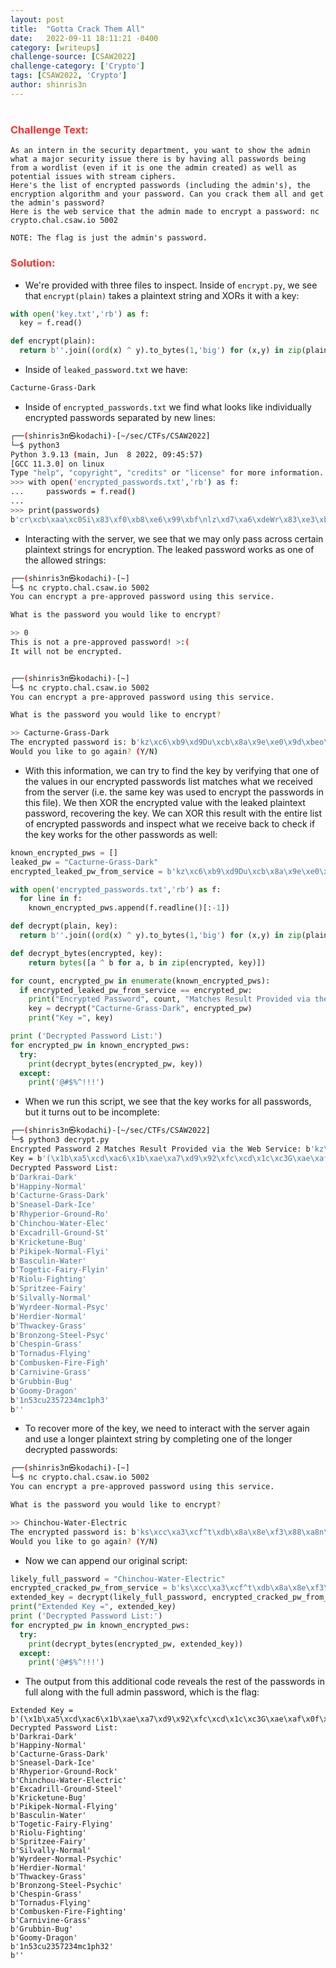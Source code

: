 ```yaml
---
layout: post
title:  "Gotta Crack Them All"
date:   2022-09-11 18:11:21 -0400
category: [writeups]
challenge-source: [CSAW2022]
challenge-category: ['Crypto']
tags: [CSAW2022, 'Crypto']
author: shinris3n
---
```


<h1></h1>
<h3><font color=FF3030> Challenge Text: </font></h3>

```console
As an intern in the security department, you want to show the admin what a major security issue there is by having all passwords being from a wordlist (even if it is one the admin created) as well as potential issues with stream ciphers. 
Here's the list of encrypted passwords (including the admin's), the encryption algorithm and your password. Can you crack them all and get the admin's password?
Here is the web service that the admin made to encrypt a password: nc crypto.chal.csaw.io 5002

NOTE: The flag is just the admin's password.
``` 
<h3><font color=FF3030> Solution: </font></h3>

- We're provided with three files to inspect.  Inside of `encrypt.py`, we see that `encrypt(plain)` takes a plaintext string and XORs it with a key:

```python
with open('key.txt','rb') as f:
  key = f.read()

def encrypt(plain):
  return b''.join((ord(x) ^ y).to_bytes(1,'big') for (x,y) in zip(plain,key))
```

- Inside of `leaked_password.txt` we have:
```bash
Cacturne-Grass-Dark
```

- Inside of `encrypted_passwords.txt` we find what looks like individually encrypted passwords separated by new lines:

```bash
┌──(shinris3n㉿kodachi)-[~/sec/CTFs/CSAW2022]
└─$ python3                                                                                                 
Python 3.9.13 (main, Jun  8 2022, 09:45:57) 
[GCC 11.3.0] on linux
Type "help", "copyright", "credits" or "license" for more information.
>>> with open('encrypted_passwords.txt','rb') as f:
...     passwords = f.read()
... 
>>> print(passwords)
b'cr\xcb\xaa\xc0Si\x83\xf0\xb8\xe6\x99\xbf\nlz\xd7\xa6\xdeWr\x83\xe3\xb8\xe0\x97\nks\xcc\xa3\xcbZr\xc0\xc0\xf4\xc2\x8f\xb4\x7f\xab.\xcd\n`z\xd5\xbd\xc5Xb\x83\xe9\xb6\xe0\x91\xacp\nkw\xc4\xba\xc5Ba\xcb\xd5\xf4\xc5\x9d\xb9y\xb1\nkz\xc6\xb9\xd9Du\xcb\x8a\x9e\xe0\x9d\xbeo\xee\x03\xcf\xddd\n{w\xca\xba\xc7_u\xc9\x8a\x89\xfd\x95\xbes\xadj\xfe\xdcv\xf6\xe4\xd2\xaa\n{u\xc0\xac\xdfSw\x83\xe3\xb8\xe0\x97\xe0U\xa0"\n`t\xca\xbd\xcd\x1bK\xdd\xde\xba\xfa\x95\xae1\x84/\xc1\xdc{\nzs\xdc\xbd\xc9Dr\xc1\xd5\xf4\xd5\x8e\xa2i\xad#\x83\xfd`\xf6\xe7\n{~\xc0\xa9\xc3B6\xe9\xd5\xb8\xe1\x8f\nks\xcc\xa3\xcf^t\xdb\x8a\x8e\xf3\x88\xa8n\xee\x02\xc2\xcal\xe1\xfe\xd2\xaa\n|h\xc4\xbf\xc9Su\xcf\x8a\x9e\xe0\x9d\xbeo\nmc\xc6\xac\xc8Dr\xc2\xcb\xf4\xd5\x8e\xa2i\xad#\x83\xfc{\xf0\xe9\xd7\non\xc8\xbe\xc4Yt\xdd\x8a\x97\xfd\x8e\xa0}\xaf\nci\xcc\xae\xc7So\xdb\xc9\xbc\xbf\xbe\xb8{\nlz\xd7\xb9\xde_c\x83\xe0\xab\xf3\x8f\xbe1\x85+\xd7\xc6a\xf2\nxr\xce\xa4\xdcSp\x83\xe9\xb6\xe0\x91\xacp\xee\x01\xc2\xd6f\xfb\xeb\nln\xc2\xb9\xde_t\x83\xe0\xab\xfd\x89\xa3x\xee\x14\xda\xcaj\xf9\njz\xd6\xae\xd9Zr\xc0\x8a\x8e\xf3\x88\xa8n\n`r\xd5\xbd\xc3A\x7f\xc1\xc9\xf4\xd5\x8e\xa2i\xad#\n|t\xc2\xa8\xd8_x\x83\xe1\xb8\xfb\x8e\xb41\x85+\xd7\xc6a\xf2\nnr\xcb\xa3\xc9Yu\x83\xf0\xb8\xe6\x99\xbf\nzr\xca\xa1\xd9\x1b]\xc7\xc0\xb1\xe6\x95\xa3{\nmu\xd1\xa8\xc5\x1b]\xc7\xd5\xbc\n{k\xd7\xa4\xd8L~\xcb\x8a\x9f\xf3\x95\xbfe\nez\xcb\xb9\xc5X~\x83\xf0\xb8\xe6\x99\xbf1\x85+\xd7\xc6a\xf2\n{r\xc9\xbb\xcdZw\xd7\x8a\x97\xfd\x8e\xa0}\xaf\nj~\xc9\xa1\xdfFi\xc1\xd2\xad\xbf\xbb\xbf}\xb04\x83\xff`\xfc\xff\xd4\xa7\n\x7fb\xd7\xa9\xc9Si\x83\xe9\xb6\xe0\x91\xacp\xee\x17\xdd\xd6l\xfd\xe5\xd8\nez\xd7\xa4\xc0Z6\xf9\xc6\xad\xf7\x8e\xe0Z\xa2.\xdc\xd6\n`~\xd7\xa9\xc5Si\x83\xe9\xb6\xe0\x91\xacp\niw\xd1\xac\xde_z\x83\xe3\xab\xf3\x9b\xa2r\xee\x01\xc2\xd6f\xfb\xeb\n|s\xd2\xac\xcf]~\xd7\x8a\x9e\xe0\x9d\xbeo\n{k\xc0\xba\xdcW6\xec\xd2\xbe\nji\xca\xa3\xd6Yu\xc9\x8a\x8a\xe6\x99\xa8p\xee\x17\xdd\xd6l\xfd\xe5\xd8\n`z\xce\xac\xc1Y6\xc1\x8a\x9d\xe0\x9d\xaas\xadj\xe8\xc6h\xfd\xf8\xd2\xa7\x9c\nks\xc0\xbe\xdc_u\x83\xe0\xab\xf3\x8f\xbe\nei\x8b\xed\xe1_v\xcb\x8a\x89\xe1\x85\xaet\xaa$\x83\xe9n\xfc\xfe\xc2\n|t\xd7\xa3\xcdRn\xdd\x8a\x9f\xfe\x85\xa4r\xa4\nxn\xd5\xa4\xd8Wi\x83\xf5\xb6\xf1\x97\xe0[\xb1(\xdb\xc1k\nkt\xc8\xaf\xd9Ep\xcb\xc9\xf4\xd4\x95\xbfy\xee\x01\xc7\xc8g\xe1\xe5\xd5\xae\non\xdf\xb7\xc0Yi\xca\x8a\x9d\xf3\x8e\xa61\x875\xcf\xc8`\xfb\nkz\xd7\xa3\xc5@r\xc0\xc2\xf4\xd5\x8e\xaco\xb0\noi\xca\xba\xc0_o\xc6\xc2\xf4\xd4\x95\xbfy\noi\xd0\xaf\xce_u\x83\xe5\xac\xf5\noz\xd6\xb9\xdeY\x7f\xc1\xc9\xf4\xc5\x9d\xb9y\xb1j\xe9\xdd`\xe0\xe2\xdf\not\xca\xa0\xd5\x1b_\xdc\xc6\xbe\xfd\x92\n|s\xcc\xa8\xdaCw\x83\xe3\xb8\xe0\x97\n\x19u\x90\xfe\xcfC)\x9d\x92\xee\xa0\xcf\xf9q\xa0v\xde\xc7<\xa7\n{~\xc4\xa9\xdeW6\xf9\xc6\xad\xf7\x8e\n'
```

- Interacting with the server, we see that we may only pass across certain plaintext strings for encryption.  The leaked password works as one of the allowed strings:

```bash
┌──(shinris3n㉿kodachi)-[~]
└─$ nc crypto.chal.csaw.io 5002                                                                             
You can encrypt a pre-approved password using this service.

What is the password you would like to encrypt?

>> 0
This is not a pre-approved password! >:(
It will not be encrypted.


┌──(shinris3n㉿kodachi)-[~]
└─$ nc crypto.chal.csaw.io 5002                                                                             
You can encrypt a pre-approved password using this service.

What is the password you would like to encrypt?

>> Cacturne-Grass-Dark   
The encrypted password is: b'kz\xc6\xb9\xd9Du\xcb\x8a\x9e\xe0\x9d\xbeo\xee\x03\xcf\xddd'
Would you like to go again? (Y/N)
```

- With this information, we can try to find the key by verifying that one of the values in our encrypted passwords list matches what we received from the server (i.e. the same key was used to encrypt the passwords in this file).  We then XOR the encrypted value with the leaked plaintext password, recovering the key.  We can XOR this result with the entire list of encrypted passwords and inspect what we receive back to check if the key works for the other passwords as well:

```python
known_encrypted_pws = []
leaked_pw = "Cacturne-Grass-Dark"
encrypted_leaked_pw_from_service = b'kz\xc6\xb9\xd9Du\xcb\x8a\x9e\xe0\x9d\xbeo\xee\x03\xcf\xddd'

with open('encrypted_passwords.txt','rb') as f:
  for line in f:
    known_encrypted_pws.append(f.readline()[:-1])

def decrypt(plain, key):
  return b''.join((ord(x) ^ y).to_bytes(1,'big') for (x,y) in zip(plain,key))

def decrypt_bytes(encrypted, key):
    return bytes([a ^ b for a, b in zip(encrypted, key)])

for count, encrypted_pw in enumerate(known_encrypted_pws):
  if encrypted_leaked_pw_from_service == encrypted_pw:
    print("Encrypted Password", count, "Matches Result Provided via the Web Service:", encrypted_pw)
    key = decrypt("Cacturne-Grass-Dark", encrypted_pw)
    print("Key =", key)

print ('Decrypted Password List:')
for encrypted_pw in known_encrypted_pws:
  try:
    print(decrypt_bytes(encrypted_pw, key))
  except:
    print('@#$%^!!!')
```

- When we run this script, we see that the key works for all passwords, but it turns out to be incomplete:

```bash
┌──(shinris3n㉿kodachi)-[~/sec/CTFs/CSAW2022]
└─$ python3 decrypt.py                                                                                      
Encrypted Password 2 Matches Result Provided via the Web Service: b'kz\xc6\xb9\xd9Du\xcb\x8a\x9e\xe0\x9d\xbeo\xee\x03\xcf\xddd'
Key = b'(\x1b\xa5\xcd\xac6\x1b\xae\xa7\xd9\x92\xfc\xcd\x1c\xc3G\xae\xaf\x0f'
Decrypted Password List:
b'Darkrai-Dark'
b'Happiny-Normal'
b'Cacturne-Grass-Dark'
b'Sneasel-Dark-Ice'
b'Rhyperior-Ground-Ro'
b'Chinchou-Water-Elec'
b'Excadrill-Ground-St'
b'Kricketune-Bug'
b'Pikipek-Normal-Flyi'
b'Basculin-Water'
b'Togetic-Fairy-Flyin'
b'Riolu-Fighting'
b'Spritzee-Fairy'
b'Silvally-Normal'
b'Wyrdeer-Normal-Psyc'
b'Herdier-Normal'
b'Thwackey-Grass'
b'Bronzong-Steel-Psyc'
b'Chespin-Grass'
b'Tornadus-Flying'
b'Combusken-Fire-Figh'
b'Carnivine-Grass'
b'Grubbin-Bug'
b'Goomy-Dragon'
b'1n53cu2357234mc1ph3'
b''
```

- To recover more of the key, we need to interact with the server again and use a longer plaintext string by completing one of the longer decrypted passwords:

```bash
┌──(shinris3n㉿kodachi)-[~]
└─$ nc crypto.chal.csaw.io 5002
You can encrypt a pre-approved password using this service.

What is the password you would like to encrypt?

>> Chinchou-Water-Electric
The encrypted password is: b'ks\xcc\xa3\xcf^t\xdb\x8a\x8e\xf3\x88\xa8n\xee\x02\xc2\xcal\xe1\xfe\xd2\xaa'
Would you like to go again? (Y/N)
```

- Now we can append our original script:

```python
likely_full_password = "Chinchou-Water-Electric"
encrypted_cracked_pw_from_service = b'ks\xcc\xa3\xcf^t\xdb\x8a\x8e\xf3\x88\xa8n\xee\x02\xc2\xcal\xe1\xfe\xd2\xaa'
extended_key = decrypt(likely_full_password, encrypted_cracked_pw_from_service)
print("Extended Key =", extended_key)
print ('Decrypted Password List:')
for encrypted_pw in known_encrypted_pws:
  try:
    print(decrypt_bytes(encrypted_pw, extended_key))
  except:
    print('@#$%^!!!')
```

- The output from this additional code reveals the rest of the passwords in full along with the full admin password, which is the flag:

```
Extended Key = b'(\x1b\xa5\xcd\xac6\x1b\xae\xa7\xd9\x92\xfc\xcd\x1c\xc3G\xae\xaf\x0f\x95\x8c\xbb\xc9'
Decrypted Password List:
b'Darkrai-Dark'
b'Happiny-Normal'
b'Cacturne-Grass-Dark'
b'Sneasel-Dark-Ice'
b'Rhyperior-Ground-Rock'
b'Chinchou-Water-Electric'
b'Excadrill-Ground-Steel'
b'Kricketune-Bug'
b'Pikipek-Normal-Flying'
b'Basculin-Water'
b'Togetic-Fairy-Flying'
b'Riolu-Fighting'
b'Spritzee-Fairy'
b'Silvally-Normal'
b'Wyrdeer-Normal-Psychic'
b'Herdier-Normal'
b'Thwackey-Grass'
b'Bronzong-Steel-Psychic'
b'Chespin-Grass'
b'Tornadus-Flying'
b'Combusken-Fire-Fighting'
b'Carnivine-Grass'
b'Grubbin-Bug'
b'Goomy-Dragon'
b'1n53cu2357234mc1ph32'
b''
```